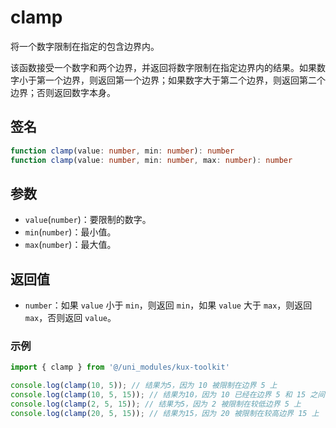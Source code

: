 # clamp <Badge type="tip" text="^1.0.2" />

将一个数字限制在指定的包含边界内。

该函数接受一个数字和两个边界，并返回将数字限制在指定边界内的结果。如果数字小于第一个边界，则返回第一个边界；如果数字大于第二个边界，则返回第二个边界；否则返回数字本身。

## 签名

```ts
function clamp(value: number, min: number): number
function clamp(value: number, min: number, max: number): number
```

## 参数

- `value`(`number`)：要限制的数字。
- `min`(`number`)：最小值。
- `max`(`number`)：最大值。

## 返回值

- `number`：如果 `value` 小于 `min`，则返回 `min`，如果 `value` 大于 `max`，则返回 `max`，否则返回 `value`。

### 示例

```ts
import { clamp } from '@/uni_modules/kux-toolkit'

console.log(clamp(10, 5)); // 结果为5，因为 10 被限制在边界 5 上
console.log(clamp(10, 5, 15)); // 结果为10，因为 10 已经在边界 5 和 15 之间了
console.log(clamp(2, 5, 15)); // 结果为5，因为 2 被限制在较低边界 5 上
console.log(clamp(20, 5, 15)); // 结果为15，因为 20 被限制在较高边界 15 上
```

